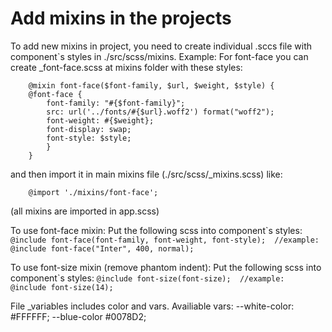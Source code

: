 # Add mixins in the projects 
To add new mixins in project, you need to create individual .sccs file with component`s styles in
./src/scss/mixins.
Example: 
For font-face you can create _font-face.scss at mixins folder
with these styles:
```
    @mixin font-face($font-family, $url, $weight, $style) {
    @font-face {
        font-family: "#{$font-family}";
        src: url('../fonts/#{$url}.woff2') format("woff2");
        font-weight: #{$weight};
        font-display: swap;
        font-style: $style;
        }
    } 
```
and then import it in main mixins file (./src/scss/_mixins.scss) like:
```
    @import './mixins/font-face';
```

(all mixins are imported in app.scss)


To use font-face mixin:
    Put the following scss into component`s styles: 
    ```
    @include font-face(font-family, font-weight, font-style); 
    //example:
    @include font-face("Inter", 400, normal);
    ```
    
To use font-size mixin (remove phantom indent):
    Put the following scss into component`s styles: 
    ```
    @include font-size(font-size); 
    //example: 
    @include font-size(14);
    ```

File _variables includes color and vars. Availiable vars:
    --white-color: #FFFFFF;
    --blue-color #0078D2;
    